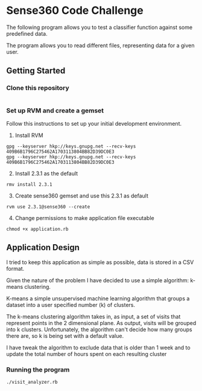 # Sense360 Code Challenge

The following program allows you to test a classifier function against some predefined data.

The program allows you to read different files, representing data for a given user.

## Getting Started
### Clone this repository

```

```

### Set up RVM and create a gemset

Follow this instructions to set up your initial development environment.

1. Install RVM
```
gpg --keyserver hkp://keys.gnupg.net --recv-keys 409B6B1796C275462A1703113804BB82D39DC0E3
gpg --keyserver hkp://keys.gnupg.net --recv-keys 409B6B1796C275462A1703113804BB82D39DC0E3
```
2. Install 2.3.1 as the default
```
rmv install 2.3.1
```
3. Create sense360 gemset and use this 2.3.1 as default
```
rvm use 2.3.1@sense360 --create
```

4. Change permissions to make application file executable
```
chmod +x application.rb
```

## Application Design

I tried to keep this application as simple as possible, data is stored in a CSV format.

Given the nature of the problem I have decided to use a simple algorithm: k-means clustering.

K-means a simple unsupervised machine learning algorithm that groups a dataset into a user specified number (k) of clusters.

The k-means clustering algorithm takes in, as input, a set of visits that represent points in the 2 dimensional plane. As output, visits will be grouped into k clusters. Unfortunately, the algorithm can't decide how many groups there are, so k is being set with a default value.

I have tweak the algorithm to exclude data that is older than 1 week and to update the total number of hours spent on each resulting cluster

### Running the program

```
./visit_analyzer.rb
```
